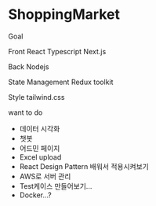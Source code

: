 # ShoppingMarket
Goal

Front
React
Typescript
Next.js

Back
Nodejs

State Management
Redux toolkit

Style
tailwind.css

want to do
- 데이터 시각화
- 챗봇
- 어드민 페이지
- Excel upload
- React Design Pattern 배워서 적용시켜보기
- AWS로 서버 관리
- Test케이스 만들어보기...
- Docker...?